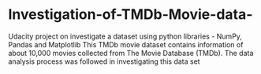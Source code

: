 # Investigation-of-TMDb-Movie-data-
Udacity project on investigate a dataset using python libraries - NumPy, Pandas and Matplotlib
This TMDb movie dataset contains information of about 10,000 movies collected from The Movie Database (TMDb). 
The data analysis process was followed in investigating this data set
